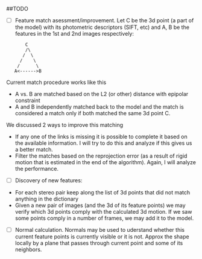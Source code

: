 ##TODO

- [ ] Feature match asessment/improvement.  Let C be the 3d point (a part of the model) with its photometric descriptors (SIFT, etc) and A, B be the features in the 1st and 2nd images respectively:
```
       C
       /\
      /  \
     /    \
    /      \
   A<------>B
```

Current match procedure works like this  
  * A vs. B are matched based on the L2 (or other) distance with epipolar constraint
  * A and B independently matched back to the model and the match is considered a match only if both matched the same 3d point C.

We discussed 2 ways to improve this matching  
  * If any one of the links is missing it is possible to complete it based on the available information.  I will try to do this and analyze if this gives us a better match.
  * Filter the matches based on the reprojection error (as a result of rigid motion that is estimated in the end of the algorithm).  Again, I will analyze the performance.


- [ ] Discovery of new features:
* For each stereo pair keep along the list of 3d points that did not match anything in the dictionary
* Given a new pair of images (and the 3d of its feature points) we may verify which 3d points comply with the calculated 3d motion.  If we saw some points comply in a number of frames, we may add it to the model.

- [ ] Normal calculation. Normals may be used to uderstand whether this current feature points is currently visible or it is not.  Approx the shape locally by a plane that passes through current point and some of its neighbors.
